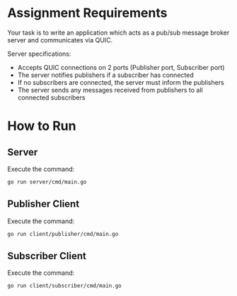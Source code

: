 # Assignment Requirements

Your task is to write an application which acts as a pub/sub message broker server and communicates via QUIC.
 
Server specifications:
* Accepts QUIC connections on 2 ports (Publisher port, Subscriber port)
* The server notifies publishers if a subscriber has connected
* If no subscribers are connected, the server must inform the publishers
* The server sends any messages received from publishers to all connected subscribers

# How to Run

## Server

Execute the command:
```bash
go run server/cmd/main.go
```

## Publisher Client

Execute the command:
```bash
go run client/publisher/cmd/main.go
```

## Subscriber Client

Execute the command:
```bash
go run client/subscriber/cmd/main.go
```
